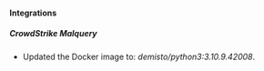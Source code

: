 #### Integrations
##### CrowdStrike Malquery
- Updated the Docker image to: *demisto/python3:3.10.9.42008*.
